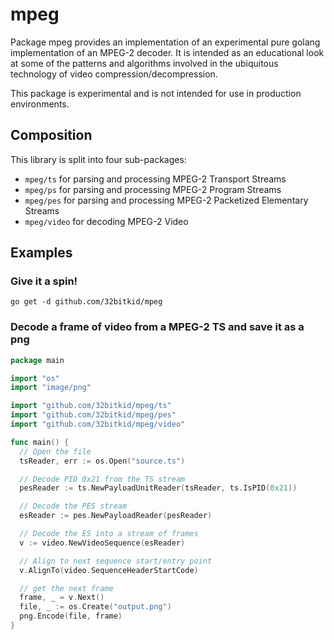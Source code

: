 # mpeg

Package mpeg provides an implementation of an  experimental
pure golang implementation of an MPEG-2 decoder. It
is intended as an educational look at some of the patterns and
algorithms involved in the ubiquitous technology of video
compression/decompression.

This package is experimental and is not intended for
use in production environments.

## Composition

This library is split into four sub-packages:

- `mpeg/ts` for parsing and processing MPEG-2 Transport Streams
- `mpeg/ps` for parsing and processing MPEG-2 Program Streams
- `mpeg/pes` for parsing and processing MPEG-2 Packetized Elementary Streams
- `mpeg/video` for decoding MPEG-2 Video

## Examples

### Give it a spin!

```
go get -d github.com/32bitkid/mpeg
```

### Decode a frame of video from a MPEG-2 TS and save it as a png

```go
package main

import "os"
import "image/png"

import "github.com/32bitkid/mpeg/ts"
import "github.com/32bitkid/mpeg/pes"
import "github.com/32bitkid/mpeg/video"

func main() {
  // Open the file
  tsReader, err := os.Open("source.ts")

  // Decode PID 0x21 from the TS stream
  pesReader := ts.NewPayloadUnitReader(tsReader, ts.IsPID(0x21))

  // Decode the PES stream
  esReader := pes.NewPayloadReader(pesReader)

  // Decode the ES into a stream of frames
  v := video.NewVideoSequence(esReader)

  // Align to next sequence start/entry point
  v.AlignTo(video.SequenceHeaderStartCode)

  // get the next frame
  frame, _ = v.Next()
  file, _ := os.Create("output.png")
  png.Encode(file, frame)
}
```
